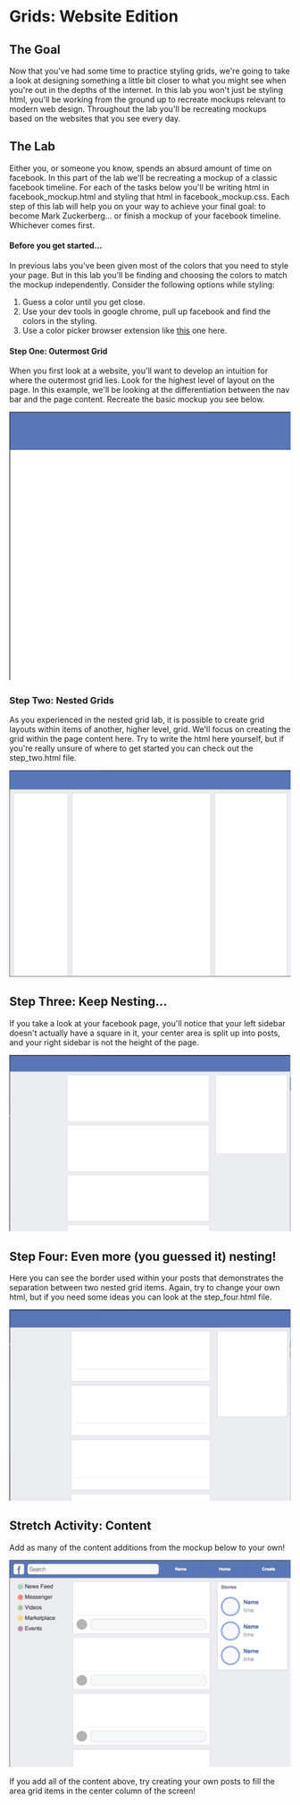 # Grids: Website Edition

## The Goal
Now that you've had some time to practice styling grids, we're going to take a look at designing something a little bit closer to what you might see when you're out in the depths of the internet. In this lab you won't just be styling html, you'll be working from the ground up to recreate mockups relevant to modern web design. Throughout the lab you'll be recreating mockups based on the websites that you see every day.

## The Lab

Either you, or someone you know, spends an absurd amount of time on facebook. In this part of the lab we'll be recreating a mockup of a classic facebook timeline. For each of the tasks below you'll be writing html in facebook_mockup.html and styling that html in facebook_mockup.css. Each step of this lab will help you on your way to achieve your final goal: to become Mark Zuckerberg... or finish a mockup of your facebook timeline. Whichever comes first.

#### Before you get started...
In previous labs you've been given most of the colors that you need to style your page. But in this lab you'll be finding and choosing the colors to match the mockup independently. Consider the following options while styling:
1. Guess a color until you get close.
2. Use your dev tools in google chrome, pull up facebook and find the colors in the styling.
3. Use a color picker browser extension like [this](https://chrome.google.com/webstore/detail/colorzilla/bhlhnicpbhignbdhedgjhgdocnmhomnp/related?hl=en) one here.

#### Step One: Outermost Grid
When you first look at a website, you'll want to develop an intuition for where the outermost grid lies. Look for the highest level of layout on the page. In this example, we'll be looking at the differentiation between the nav bar and the page content. Recreate the basic mockup you see below.

![](facebook_basic.png)

### Step Two: Nested Grids
As you experienced in the nested grid lab, it is possible to create grid layouts within items of another, higher level, grid. We'll focus on creating the grid within the page content here. Try to write the html here yourself, but if you're really unsure of where to get started you can check out the step_two.html file.

![](facebook_nested_one.png)

## Step Three: Keep Nesting...
If you take a look at your facebook page, you'll notice that your left sidebar doesn't actually have a square in it, your center area is split up into posts, and your right sidebar is not the height of the page.

![](facebook_nested_two.png)

## Step Four: Even more (you guessed it) nesting!
Here you can see the border used within your posts that demonstrates the separation between two nested grid items. Again, try to change your own html, but if you need some ideas you can look at the step_four.html file.

![](facebook_grid.png)

## Stretch Activity: Content
Add as many of the content additions from the mockup below to your own!

![](facebook_stretch.png)

If you add all of the content above, try creating your own posts to fill the area grid items in the center column of the screen!
